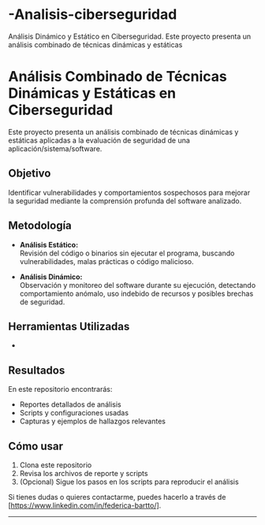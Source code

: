 # -Analisis-ciberseguridad
Análisis Dinámico y Estático en Ciberseguridad.  Este proyecto presenta un análisis combinado de técnicas dinámicas y estáticas 
# Análisis Combinado de Técnicas Dinámicas y Estáticas en Ciberseguridad

Este proyecto presenta un análisis combinado de técnicas dinámicas y estáticas aplicadas a la evaluación de seguridad de una aplicación/sistema/software.

## Objetivo

Identificar vulnerabilidades y comportamientos sospechosos para mejorar la seguridad mediante la comprensión profunda del software analizado.

## Metodología

- **Análisis Estático:**  
  Revisión del código o binarios sin ejecutar el programa, buscando vulnerabilidades, malas prácticas o código malicioso.

- **Análisis Dinámico:**  
  Observación y monitoreo del software durante su ejecución, detectando comportamiento anómalo, uso indebido de recursos y posibles brechas de seguridad.

## Herramientas Utilizadas

-

## Resultados

En este repositorio encontrarás:  
- Reportes detallados de análisis  
- Scripts y configuraciones usadas  
- Capturas y ejemplos de hallazgos relevantes

## Cómo usar

1. Clona este repositorio  
2. Revisa los archivos de reporte y scripts  
3. (Opcional) Sigue los pasos en los scripts para reproducir el análisis

Si tienes dudas o quieres contactarme, puedes hacerlo a través de [https://www.linkedin.com/in/federica-bartto/].

---

